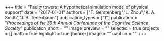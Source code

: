 +++
title = "Faulty towers: A hypothetical simulation model of physical support"
date = "2017-01-01"
authors = ["T. Gerstenberg","L. Zhou","K. A. Smith","J. B. Tenenbaum"]
publication_types = ["1"]
publication = "_Proceedings of the 39th Annual Conference of the Cognitive Science Society_"
publication_short = ""
image_preview = ""
selected = true
projects = []
math = true
highlight = true
[header]
image = ""
caption = ""
+++

